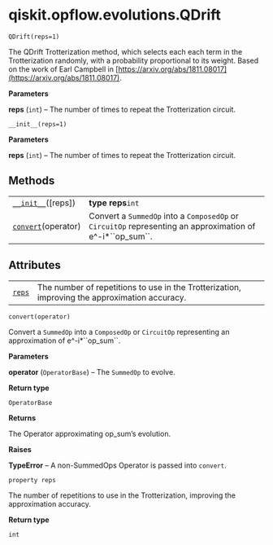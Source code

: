 # qiskit.opflow\.evolutions.QDrift

<span id="undefined" />

`QDrift(reps=1)`

The QDrift Trotterization method, which selects each each term in the Trotterization randomly, with a probability proportional to its weight. Based on the work of Earl Campbell in [https://arxiv.org/abs/1811.08017](https://arxiv.org/abs/1811.08017).

**Parameters**

**reps** (`int`) – The number of times to repeat the Trotterization circuit.

<span id="undefined" />

`__init__(reps=1)`

**Parameters**

**reps** (`int`) – The number of times to repeat the Trotterization circuit.

## Methods

|                                                                                                             |                                                                                                                 |
| ----------------------------------------------------------------------------------------------------------- | --------------------------------------------------------------------------------------------------------------- |
| [`__init__`](#qiskit.opflow.evolutions.QDrift.__init__ "qiskit.opflow.evolutions.QDrift.__init__")(\[reps]) | **type reps**`int`                                                                                              |
| [`convert`](#qiskit.opflow.evolutions.QDrift.convert "qiskit.opflow.evolutions.QDrift.convert")(operator)   | Convert a `SummedOp` into a `ComposedOp` or `CircuitOp` representing an approximation of e^-i\*\`\`op\_sum\`\`. |

## Attributes

|                                                                                        |                                                                                               |
| -------------------------------------------------------------------------------------- | --------------------------------------------------------------------------------------------- |
| [`reps`](#qiskit.opflow.evolutions.QDrift.reps "qiskit.opflow.evolutions.QDrift.reps") | The number of repetitions to use in the Trotterization, improving the approximation accuracy. |

<span id="undefined" />

`convert(operator)`

Convert a `SummedOp` into a `ComposedOp` or `CircuitOp` representing an approximation of e^-i\*\`\`op\_sum\`\`.

**Parameters**

**operator** (`OperatorBase`) – The `SummedOp` to evolve.

**Return type**

`OperatorBase`

**Returns**

The Operator approximating op\_sum’s evolution.

**Raises**

**TypeError** – A non-SummedOps Operator is passed into `convert`.

<span id="undefined" />

`property reps`

The number of repetitions to use in the Trotterization, improving the approximation accuracy.

**Return type**

`int`

